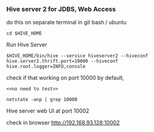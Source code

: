### Hive server 2 for JDBS, Web Access

do this on separate terminal in git bash / ubuntu

```
cd $HIVE_HOME
```

Run Hive Server

```
$HIVE_HOME/bin/hive --service hiveserver2 --hiveconf hive.server2.thrift.port=10000 --hiveconf hive.root.logger=INFO,console
```
 
check if that working on port 10000 by default,

```
<<no need to test>>

netstate -anp | grep 10000
````

Hive server web UI at port 10002

check in browser http://192.168.93.128:10002


